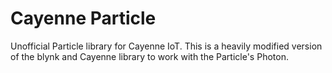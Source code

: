# Cayenne Particle

Unofficial Particle library for Cayenne IoT. This is a heavily modified version
of the blynk and Cayenne library to work with the Particle's Photon.

